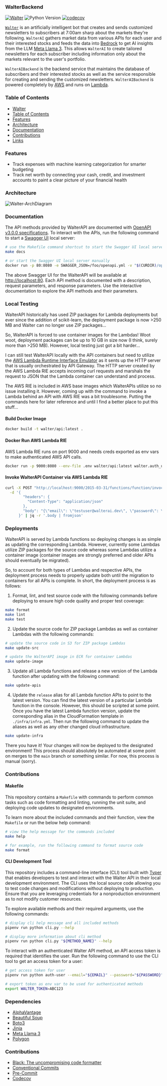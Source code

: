 ### WalterBackend

[![Walter](https://img.shields.io/badge/Walter-555555)](https://walterai.dev) ![Python Version](https://img.shields.io/badge/Python-3.12-green) [![codecov](https://codecov.io/gh/jwallace145/walter-backend/graph/badge.svg?token=OKI43GAC28)](https://codecov.io/gh/jwallace145/walter-backend)

[`Walter`](`https://walterai.io`) is an artificially intelligent bot that creates and sends customized newsletters to subscribers at 7:00am sharp about the markets they're following. `WalterAI` gathers market data from various APIs for each user and their interested stocks and feeds the data into [Bedrock](https://aws.amazon.com/bedrock/) to get AI insights from the LLM [Meta Llama 3](https://ai.meta.com/blog/meta-llama-3/). This allows `WalterAI` to create tailored newsletters for each subscriber including information only about the markets relevant to the user's portfolio.

`WalterAIBackend` is the backend service that maintains the database of subscribers and their interested stocks as well as the service responsible for creating and sending the customized newsletters. `WalterAIBackend` is powered completely by [AWS](https://aws.amazon.com/) and runs on [Lambda](https://aws.amazon.com/lambda/). 

### Table of Contents

* [Walter](#walter)
* [Table of Contents](#table-of-contents)
* [Features](#features)
* [Architecture](#architecture)
* [Documentation](#documentation)
* [Contributions](#contributions)
* [Links](#links)

### Features

* Track expenses with machine learning categorization for smarter budgeting
* Track net worth by connecting your cash, credit, and investment accounts to paint a clear picture of your financial health

### Architecture

![Walter-ArchDiagram](https://github.com/user-attachments/assets/5cbac20f-8366-4904-a5b5-0b2a43eb669c)

### Documentation

The API methods provided by WalterAPI are documented with [OpenAPI v3.0.0 specifications](https://spec.openapis.org/oas/v3.0.0.html). To interact with the APIs, run the following command to start a [Swagger UI](https://swagger.io/tools/swagger-ui/) local server:

```bash
# use the Makefile command shortcut to start the Swagger UI local server
make docs

# or start the Swagger UI local server manually
docker run -p 80:8080 -e SWAGGER_JSON=/foo/openapi.yml -v "$(CURDIR)/openapi.yml":/foo/openapi.yml swaggerapi/swagger-ui
```

The above Swagger UI for the WalterAPI will be available at [http://localhost:80](http://localhost:80). Each API method is documented with a description, request parameters, and response parameters. Use the interactive documentation to explore the API methods and their parameters.

### Local Testing

WalterAPI historically has used ZIP packages for Lambda deployments but ever since the addition of scikit-learn, the deployment package is now >250 MB and Walter can no longer use ZIP packages...

So, WalterAPI is forced to use container images for the Lambdas! Woot woot, deployment packages can be up to 10 GB in size now (I think, surely more than >250 MB). However, local testing just got a bit harder...

I can still test WalterAPI locally with the API containers but need to utilize the [AWS Lambda Runtime Interface Emulator](https://github.com/aws/aws-lambda-runtime-interface-emulator) as it sents up the HTTP server that is usually orchestrated by API Gateway. The HTTP server created by the AWS Lambda RIE accepts incoming curl requests and marshals the request to JSON that the Lambda container can understand and process.

The AWS RIE is included in AWS base images which WalterAPIs utilize so no issue installing it. However, coming up with the command to invoke a Lambda behind an API with AWS RIE was a bit troublesome. Putting the commands here for later reference and until I find a better place to put this stuff...

#### Build Docker Image

```bash
docker build -t walter/api:latest . 
```

#### Docker Run AWS Lambda RIE

AWS Lambda RIE runs on port 9000 and needs creds exported as env vars to make authenticated AWS API calls. 

```bash
docker run -p 9000:8080 --env-file .env walter/api:latest walter.auth_user_entrypoint
```

#### Invoke WalterAPI Container via AWS Lambda RIE
```bash
curl -X POST "http://localhost:9000/2015-03-31/functions/function/invocations" \
  -d '{
        "headers": {
          "Content-Type": "application/json"
        },
        "body": "{\"email\": \"testuser@walterai.dev\", \"password\": \"testpassword\"}"
      }' | jq -r '.body | fromjson'
```

### Deployments

WalterAPI is served by Lambda functions so deploying changes is as simple as updating the corresponding Lambda. However, currently some Lambdas utilize ZIP packages for the source code whereas some Lambdas utilize a container image (container images are strongly preferred and older APIs should eventually be migrated).

So, to account for both types of Lambdas and respective APIs, the deployment process needs to properly update both until the migration to containers for all APIs is complete. In short, the deployment process is as follows:

1. Format, lint, and test source code with the following commands before deploying to ensure high code quality and proper test coverage:

```bash
make format
make lint
make test
```

2. Update the source code for ZIP package Lambdas as well as container Lambdas with the following commands:

```bash
# update the source code in S3 for ZIP package Lambdas
make update-src

# update the WalterAPI image in ECR for container Lambdas
make update-image
```

3. Update all Lambda functions and release a new version of the Lambda function after updating with the following command:

```bash
make update-apis
```

4. Update the `release` alias for all Lambda function APIs to point to the latest version. You can find the latest version of a particular Lambda function in the console. However, this should be scripted at some point. Once you have the latest Lambda function version, update the corresponding alias in the CloudFormation template in `./infra/infra.yml`. Then run the following command to update the aliases as well as any other changed cloud infrastructure.

```bash
make update-infra
```

There you have it! Your changes will now be deployed to the designated environment! This process should absolutely be automated at some point on merges to the `main` branch or something similar. For now, this process is manual (sorry).

### Contributions

#### Makefile

This repository contains a `Makefile` with commands to perform common tasks such as code formatting and linting, running the unit suite, and deploying code updates to designated environments. 

To learn more about the included commands and their function, view the `Makefile` or run the below help command:

```bash
# view the help message for the commands included
make help

# for example, run the following command to format source code
make format
```

#### CLI Development Tool

This repository includes a command-line interface (CLI) tool built with [Typer](https://typer.tiangolo.com/) that
enables developers to test and interact with the Walter API in their local development environment. The CLI uses the
local source code allowing you to test code changes and modifications without deploying to production. Ensure that you are leveraging credentials for a nonproduction environment as to not modify customer resources.

To explore available methods and their required arguments, use the
following commands:

```bash
# display cli help message and all included methods
pipenv run python cli.py --help

# display more information about cli method
pipenv run python cli.py "${METHOD_NAME}" --help
```

To interact with an authenticated Walter API method, an API access token is required that identifies the user. Run the following command to use the CLI tool to get an access token for a user:

```bash
# get access token for user
pipenv run python auth-user --email="${EMAIL}" --password="${PASSWORD}"

# export token as env var to be used for authenticated methods
export WALTER_TOKEN=ABC123
```

### Dependencies

* [AlphaVantage](https://www.alphavantage.co/documentation/)
* [Beautiful Soup](https://www.crummy.com/software/BeautifulSoup/bs4/doc/)
* [Boto3](https://boto3.amazonaws.com/v1/documentation/api/latest/reference/services/index.html)
* [Jinja](https://jinja.palletsprojects.com/en/stable/)
* [Meta Llama 3](https://ai.meta.com/blog/meta-llama-3/)
* [Polygon](https://polygon.io/)

### Contributions

* [Black: The uncompromising code formatter](https://black.readthedocs.io/en/stable/)
* [Conventional Commits](https://www.conventionalcommits.org/en/v1.0.0/)
* [Pre-Commit](https://github.com/pre-commit/pre-commit)
* [Codecov](https://about.codecov.io/)



